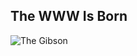 ## The WWW Is Born<!-- .slide: data-transition="fade" data-transitionSpeed="fast"-->

![The Gibson](https://iamcarrico.github.io/dns-what-do-all-these-letters-mean/images/hackers-the-gibson.jpg "The Gibson, Hackers 1995")<!-- .element: class="fragment" -->
